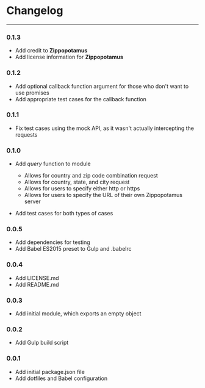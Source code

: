 # Changelog
---

### 0.1.3
- Add credit to **Zippopotamus**
- Add license information for **Zippopotamus**

### 0.1.2
- Add optional callback function argument for those who don't want to use promises
- Add appropriate test cases for the callback function

### 0.1.1
- Fix test cases using the mock API, as it wasn't actually intercepting the requests

### 0.1.0
- Add *query* function to module

  - Allows for country and zip code combination request
  - Allows for country, state, and city request
  - Allows for users to specify either http or https
  - Allows for users to specify the URL of their own Zippopotamus server

- Add test cases for both types of cases

### 0.0.5
- Add dependencies for testing
- Add Babel ES2015 preset to Gulp and .babelrc

### 0.0.4
- Add LICENSE.md
- Add README.md

### 0.0.3
- Add initial module, which exports an empty object

### 0.0.2
- Add Gulp build script

### 0.0.1

- Add initial package.json file
- Add dotfiles and Babel configuration